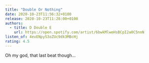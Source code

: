 ```yaml
---
title: "Double Or Nothing"
date: 2020-10-23T11:56:32+0100
release: 2020-10-23T11:28:00+0100
authors:
  - title: D Double E
    url: https://open.spotify.com/artist/6bwkMlweHsBCpI2a0C5nnN
listen_of: 4evENpyS3oZUc9dk3MBcHj
rating: 4.5
---
```


Oh my god, that last beat though…
